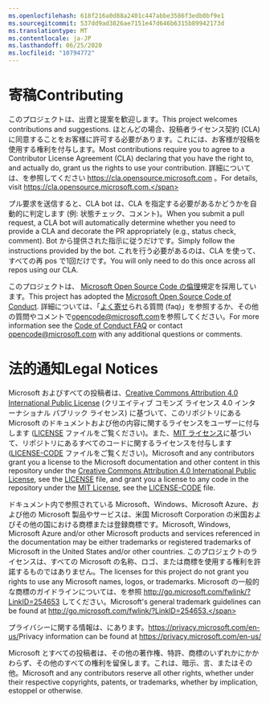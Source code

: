 ```yaml
---
ms.openlocfilehash: 618f216a0d88a2401c447abbe3586f3edb0bf9e1
ms.sourcegitcommit: 537dd9ad3826ae7151e47d646b6315b89942173d
ms.translationtype: MT
ms.contentlocale: ja-JP
ms.lasthandoff: 06/25/2020
ms.locfileid: "10794772"
---
```

# <span data-ttu-id="cbfc9-101">寄稿</span><span class="sxs-lookup"><span data-stu-id="cbfc9-101">Contributing</span></span>

<span data-ttu-id="cbfc9-102">このプロジェクトは、出資と提案を歓迎します。</span><span class="sxs-lookup"><span data-stu-id="cbfc9-102">This project welcomes contributions and suggestions.</span></span>  <span data-ttu-id="cbfc9-103">ほとんどの場合、投稿者ライセンス契約 (CLA) に同意することをお客様に許可する必要があります。これには、お客様が投稿を使用する権利を付与します。</span><span class="sxs-lookup"><span data-stu-id="cbfc9-103">Most contributions require you to agree to a Contributor License Agreement (CLA) declaring that you have the right to, and actually do, grant us the rights to use your contribution.</span></span> <span data-ttu-id="cbfc9-104">詳細については、を参照してください https://cla.opensource.microsoft.com 。</span><span class="sxs-lookup"><span data-stu-id="cbfc9-104">For details, visit https://cla.opensource.microsoft.com.</span></span>

<span data-ttu-id="cbfc9-105">プル要求を送信すると、CLA bot は、CLA を指定する必要があるかどうかを自動的に判定します (例: 状態チェック、コメント)。</span><span class="sxs-lookup"><span data-stu-id="cbfc9-105">When you submit a pull request, a CLA bot will automatically determine whether you need to provide a CLA and decorate the PR appropriately (e.g., status check, comment).</span></span> <span data-ttu-id="cbfc9-106">Bot から提供された指示に従うだけです。</span><span class="sxs-lookup"><span data-stu-id="cbfc9-106">Simply follow the instructions provided by the bot.</span></span> <span data-ttu-id="cbfc9-107">これを行う必要があるのは、CLA を使って、すべての再 pos で1回だけです。</span><span class="sxs-lookup"><span data-stu-id="cbfc9-107">You will only need to do this once across all repos using our CLA.</span></span>

<span data-ttu-id="cbfc9-108">このプロジェクトは、 [Microsoft Open Source Code の倫理](https://opensource.microsoft.com/codeofconduct/)規定を採用しています。</span><span class="sxs-lookup"><span data-stu-id="cbfc9-108">This project has adopted the [Microsoft Open Source Code of Conduct](https://opensource.microsoft.com/codeofconduct/).</span></span>
<span data-ttu-id="cbfc9-109">詳細については、「[よく寄せ](https://opensource.microsoft.com/codeofconduct/faq/)られる質問 (faq)」を参照するか、その他の質問やコメントで[opencode@microsoft.com](mailto:opencode@microsoft.com)を参照してください。</span><span class="sxs-lookup"><span data-stu-id="cbfc9-109">For more information see the [Code of Conduct FAQ](https://opensource.microsoft.com/codeofconduct/faq/) or contact [opencode@microsoft.com](mailto:opencode@microsoft.com) with any additional questions or comments.</span></span>

# <span data-ttu-id="cbfc9-110">法的通知</span><span class="sxs-lookup"><span data-stu-id="cbfc9-110">Legal Notices</span></span>

<span data-ttu-id="cbfc9-111">Microsoft およびすべての投稿者は、[Creative Commons Attribution 4.0 International Public License](https://creativecommons.org/licenses/by/4.0/legalcode) (クリエイティブ コモンズ ライセンス 4.0 インターナショナル パブリック ライセンス) に基づいて、このリポジトリにある Microsoft のドキュメントおよび他の内容に関するライセンスをユーザーに付与します ([LICENSE](LICENSE) ファイルをご覧ください)。また、[MIT ライセンス](https://opensource.org/licenses/MIT)に基づいて、リポジトリにあるすべてのコードに関するライセンスを付与します ([LICENSE-CODE](LICENSE-CODE) ファイルをご覧ください)。</span><span class="sxs-lookup"><span data-stu-id="cbfc9-111">Microsoft and any contributors grant you a license to the Microsoft documentation and other content in this repository under the [Creative Commons Attribution 4.0 International Public License](https://creativecommons.org/licenses/by/4.0/legalcode), see the [LICENSE](LICENSE) file, and grant you a license to any code in the repository under the [MIT License](https://opensource.org/licenses/MIT), see the [LICENSE-CODE](LICENSE-CODE) file.</span></span>

<span data-ttu-id="cbfc9-112">ドキュメント内で参照されている Microsoft、Windows、Microsoft Azure、および他の Microsoft 製品やサービスは、米国 Microsoft Corporation の米国およびその他の国における商標または登録商標です。</span><span class="sxs-lookup"><span data-stu-id="cbfc9-112">Microsoft, Windows, Microsoft Azure and/or other Microsoft products and services referenced in the documentation may be either trademarks or registered trademarks of Microsoft in the United States and/or other countries.</span></span>
<span data-ttu-id="cbfc9-113">このプロジェクトのライセンスは、すべての Microsoft の名称、ロゴ、または商標を使用する権利を許諾するものではありません。</span><span class="sxs-lookup"><span data-stu-id="cbfc9-113">The licenses for this project do not grant you rights to use any Microsoft names, logos, or trademarks.</span></span>
<span data-ttu-id="cbfc9-114">Microsoft の一般的な商標のガイドラインについては、を参照 http://go.microsoft.com/fwlink/?LinkID=254653 してください。</span><span class="sxs-lookup"><span data-stu-id="cbfc9-114">Microsoft's general trademark guidelines can be found at http://go.microsoft.com/fwlink/?LinkID=254653.</span></span>

<span data-ttu-id="cbfc9-115">プライバシーに関する情報は、にあります。https://privacy.microsoft.com/en-us/</span><span class="sxs-lookup"><span data-stu-id="cbfc9-115">Privacy information can be found at https://privacy.microsoft.com/en-us/</span></span>

<span data-ttu-id="cbfc9-116">Microsoft とすべての投稿者は、その他の著作権、特許、商標のいずれかにかかわらず、その他のすべての権利を留保します。これは、暗示、言、またはその他。</span><span class="sxs-lookup"><span data-stu-id="cbfc9-116">Microsoft and any contributors reserve all other rights, whether under their respective copyrights, patents, or trademarks, whether by implication, estoppel or otherwise.</span></span>

